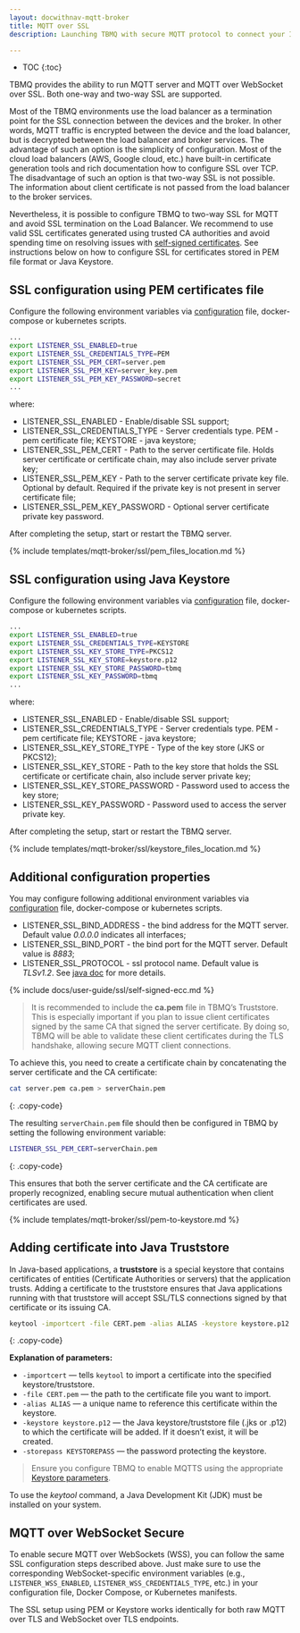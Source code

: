 ```yaml
---
layout: docwithnav-mqtt-broker
title: MQTT over SSL
description: Launching TBMQ with secure MQTT protocol to connect your IoT devices and projects.

---
```


* TOC
{:toc}

TBMQ provides the ability to run MQTT server and MQTT over WebSocket over SSL. Both one-way and two-way SSL are supported.

Most of the TBMQ environments use the load balancer as a termination point for the SSL connection between the devices and the broker.
In other words, MQTT traffic is encrypted between the device and the load balancer, but is decrypted between the load balancer and broker services.
The advantage of such an option is the simplicity of configuration.
Most of the cloud load balancers (AWS, Google cloud, etc.) have built-in certificate generation tools and rich documentation how to configure SSL over TCP.
The disadvantage of such an option is that two-way SSL is not possible. The information about client certificate is not passed from the load balancer to the broker services.

Nevertheless, it is possible to configure TBMQ to two-way SSL for MQTT and avoid SSL termination on the Load Balancer.
We recommend to use valid SSL certificates generated using trusted CA authorities and avoid spending time on resolving issues with [self-signed certificates](#self-signed-certificates-generation).
See instructions below on how to configure SSL for certificates stored in PEM file format or Java Keystore.

## SSL configuration using PEM certificates file

Configure the following environment variables via [configuration](/docs/mqtt-broker/install/config/#mqtt-listeners-parameters) file, docker-compose or kubernetes scripts.

```bash
...
export LISTENER_SSL_ENABLED=true
export LISTENER_SSL_CREDENTIALS_TYPE=PEM
export LISTENER_SSL_PEM_CERT=server.pem
export LISTENER_SSL_PEM_KEY=server_key.pem
export LISTENER_SSL_PEM_KEY_PASSWORD=secret
...
```

where:

* LISTENER_SSL_ENABLED - Enable/disable SSL support;
* LISTENER_SSL_CREDENTIALS_TYPE -  Server credentials type. PEM - pem certificate file; KEYSTORE - java keystore;
* LISTENER_SSL_PEM_CERT - Path to the server certificate file. Holds server certificate or certificate chain, may also include server private key;
* LISTENER_SSL_PEM_KEY - Path to the server certificate private key file. Optional by default. Required if the private key is not present in server certificate file;
* LISTENER_SSL_PEM_KEY_PASSWORD - Optional server certificate private key password.

After completing the setup, start or restart the TBMQ server.

{% include templates/mqtt-broker/ssl/pem_files_location.md %}

## SSL configuration using Java Keystore

Configure the following environment variables via [configuration](/docs/mqtt-broker/install/config/#mqtt-listeners-parameters) file, docker-compose or kubernetes scripts.

```bash
...
export LISTENER_SSL_ENABLED=true
export LISTENER_SSL_CREDENTIALS_TYPE=KEYSTORE
export LISTENER_SSL_KEY_STORE_TYPE=PKCS12
export LISTENER_SSL_KEY_STORE=keystore.p12
export LISTENER_SSL_KEY_STORE_PASSWORD=tbmq
export LISTENER_SSL_KEY_PASSWORD=tbmq
...
```

where:

* LISTENER_SSL_ENABLED - Enable/disable SSL support;
* LISTENER_SSL_CREDENTIALS_TYPE -  Server credentials type. PEM - pem certificate file; KEYSTORE - java keystore;
* LISTENER_SSL_KEY_STORE_TYPE - Type of the key store (JKS or PKCS12);
* LISTENER_SSL_KEY_STORE - Path to the key store that holds the SSL certificate or certificate chain, also include server private key;
* LISTENER_SSL_KEY_STORE_PASSWORD - Password used to access the key store;
* LISTENER_SSL_KEY_PASSWORD - Password used to access the server private key.

After completing the setup, start or restart the TBMQ server.

{% include templates/mqtt-broker/ssl/keystore_files_location.md %}

## Additional configuration properties

You may configure following additional environment variables via [configuration](/docs/mqtt-broker/install/config/#mqtt-listeners-parameters) file, docker-compose or kubernetes scripts.

* LISTENER_SSL_BIND_ADDRESS - the bind address for the MQTT server. Default value *0.0.0.0* indicates all interfaces;
* LISTENER_SSL_BIND_PORT - the bind port for the MQTT server. Default value is *8883*;
* LISTENER_SSL_PROTOCOL - ssl protocol name. Default value is *TLSv1.2*. See [java doc](https://docs.oracle.com/en/java/javase/17/docs/specs/security/standard-names.html#sslcontext-algorithms) for more details.

{% include docs/user-guide/ssl/self-signed-ecc.md %}

> It is recommended to include the **ca.pem** file in TBMQ’s Truststore. 
> This is especially important if you plan to issue client certificates signed by the same CA that signed the server certificate. 
> By doing so, TBMQ will be able to validate these client certificates during the TLS handshake, allowing secure MQTT client connections.

To achieve this, you need to create a certificate chain by concatenating the server certificate and the CA certificate:

```bash
cat server.pem ca.pem > serverChain.pem
```
{: .copy-code}

The resulting `serverChain.pem` file should then be configured in TBMQ by setting the following environment variable:

```bash
LISTENER_SSL_PEM_CERT=serverChain.pem
```
{: .copy-code}

This ensures that both the server certificate and the CA certificate are properly recognized, enabling secure mutual authentication when client certificates are used.

{% include templates/mqtt-broker/ssl/pem-to-keystore.md %}

## Adding certificate into Java Truststore

In Java-based applications, a **truststore** is a special keystore that contains certificates of entities (Certificate Authorities or servers) that the application trusts.
Adding a certificate to the truststore ensures that Java applications running with that truststore will accept SSL/TLS connections signed by that certificate or its issuing CA.

```bash
keytool -importcert -file CERT.pem -alias ALIAS -keystore keystore.p12 -storepass KEYSTOREPASS
```
{: .copy-code}

**Explanation of parameters:**

* `-importcert` — tells `keytool` to import a certificate into the specified keystore/truststore.
* `-file CERT.pem` — the path to the certificate file you want to import.
* `-alias ALIAS` — a unique name to reference this certificate within the keystore.
* `-keystore keystore.p12` — the Java keystore/truststore file (.jks or .p12) to which the certificate will be added. If it doesn’t exist, it will be created.
* `-storepass KEYSTOREPASS` — the password protecting the keystore.

> Ensure you configure TBMQ to enable MQTTS using the appropriate [Keystore parameters](#ssl-configuration-using-java-keystore).
 
To use the *keytool* command, a Java Development Kit (JDK) must be installed on your system.

## MQTT over WebSocket Secure

To enable secure MQTT over WebSockets (WSS), you can follow the same SSL configuration steps described above. 
Just make sure to use the corresponding WebSocket-specific environment variables (e.g., `LISTENER_WSS_ENABLED`, `LISTENER_WSS_CREDENTIALS_TYPE`, etc.) in your configuration file, Docker Compose, or Kubernetes manifests.

The SSL setup using PEM or Keystore works identically for both raw MQTT over TLS and WebSocket over TLS endpoints.
